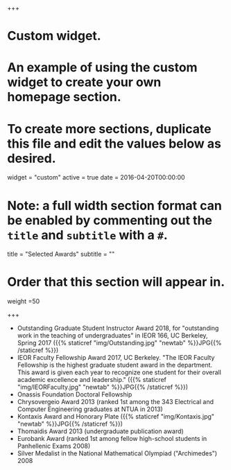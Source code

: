 +++
# Custom widget.
# An example of using the custom widget to create your own homepage section.
# To create more sections, duplicate this file and edit the values below as desired.
widget = "custom"
active = true
date = 2016-04-20T00:00:00

# Note: a full width section format can be enabled by commenting out the `title` and `subtitle` with a `#`.
title = "Selected Awards"
subtitle = ""

# Order that this section will appear in.
weight =50 

+++
* Outstanding Graduate Student Instructor Award 2018, for "outstanding work in the teaching of undergraduates" in IEOR 166, UC Berkeley, Spring 2017  ({{% staticref "img/Outstanding.jpg" "newtab" %}}JPG{{% /staticref %}})
* IEOR Faculty Fellowship Award 2017, UC Berkeley. "The IEOR Faculty Fellowship is the highest graduate student award in the department. This award is given each year to recognize one student for their overall academic excellence and leadership." ({{% staticref "img/IEORFaculty.jpg" "newtab" %}}JPG{{% /staticref %}})
* Onassis Foundation Doctoral Fellowship 
* Chrysovergeio Award 2013 (ranked 1st among the 343 Electrical and Computer Engineering graduates at NTUA in 2013)
* Kontaxis Award and Honorary Plate ({{% staticref "img/Kontaxis.jpg" "newtab" %}}JPG{{% /staticref %}})
* Thomaidis Award 2013 (undergraduate publication award)
* Eurobank Award (ranked 1st among fellow high-school students in Panhellenic Exams 2008)
* Silver Medalist in the National Mathematical Olympiad ("Archimedes") 2008
